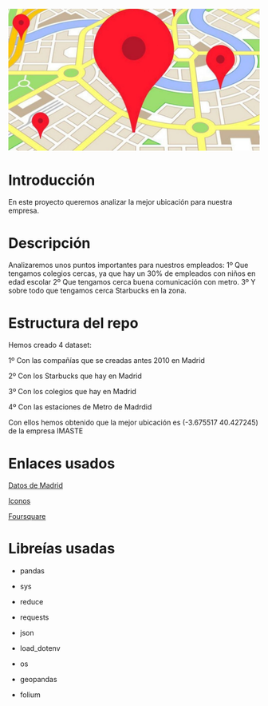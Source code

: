 ![Portada](portada.png)
# Introducción

En este proyecto queremos analizar la mejor ubicación para nuestra empresa.


# Descripción

Analizaremos unos puntos importantes para nuestros empleados:
  1º Que tengamos colegios cercas, ya que hay un 30% de empleados con niños en edad escolar
  2º Que tengamos cerca buena comunicación con metro.
  3º Y sobre todo que tengamos cerca Starbucks en la zona.


# Estructura del repo
  Hemos creado 4 dataset:

   1º Con las compañías que se creadas antes 2010 en Madrid
   
   2º Con los Starbucks que hay en Madrid

   3º Con los colegios que hay en Madrid 

   4º Con las estaciones de Metro de Madrdid


   Con ellos hemos obtenido que la mejor ubicación es (-3.675517 40.427245) de la empresa IMASTE


# Enlaces usados
[Datos de Madrid](https://datos.madrid.es/portal/site/egob/menuitem.214413fe61bdd68a53318ba0a8a409a0/?vgnextoid=b07e0f7c5ff9e510VgnVCM1000008a4a900aRCRD&dsName=Escuelas32Infantiles32Municipales)

[Iconos](https://fontawesome.com/v4.7.0/icons/)

[Foursquare](https://es.foursquare.com/)


# Libreías usadas 
- pandas 

- sys

- reduce

- requests

- json

- load_dotenv

-  os

- geopandas 

- folium